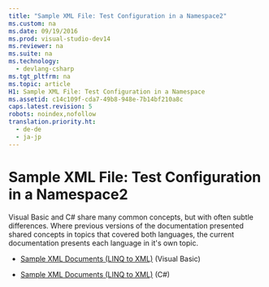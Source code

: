```yaml
---
title: "Sample XML File: Test Configuration in a Namespace2"
ms.custom: na
ms.date: 09/19/2016
ms.prod: visual-studio-dev14
ms.reviewer: na
ms.suite: na
ms.technology: 
  - devlang-csharp
ms.tgt_pltfrm: na
ms.topic: article
H1: Sample XML File: Test Configuration in a Namespace
ms.assetid: c14c109f-cda7-49b8-948e-7b14bf210a8c
caps.latest.revision: 5
robots: noindex,nofollow
translation.priority.ht: 
  - de-de
  - ja-jp
---
```

# Sample XML File: Test Configuration in a Namespace2
Visual Basic and C# share many common concepts, but with often subtle differences. Where previous versions of the documentation presented shared concepts in topics that covered both languages, the current documentation presents each language in it's own topic.  
  
-   [Sample XML Documents (LINQ to XML)](../vs140/Sample-XML-Documents--LINQ-to-XML-1.md) (Visual Basic)  
  
-   [Sample XML Documents (LINQ to XML)](../vs140/Sample-XML-Documents--LINQ-to-XML-2.md) (C#)
